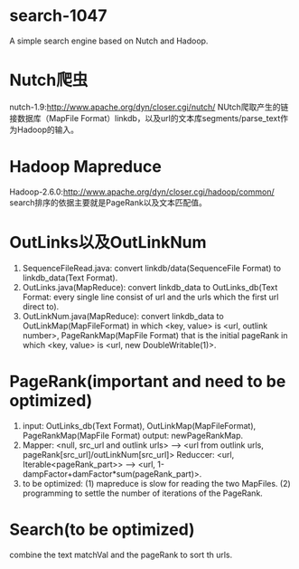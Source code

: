 # search-1047
A simple search engine based on Nutch and Hadoop.
# Nutch爬虫
nutch-1.9:http://www.apache.org/dyn/closer.cgi/nutch/
NUtch爬取产生的链接数据库（MapFile Format）linkdb，以及url的文本库segments/parse_text作为Hadoop的输入。
# Hadoop Mapreduce
Hadoop-2.6.0:http://www.apache.org/dyn/closer.cgi/hadoop/common/
search排序的依据主要就是PageRank以及文本匹配值。
# OutLinks以及OutLinkNum
1. SequenceFileRead.java: convert linkdb/data(SequenceFile Format) to linkdb_data(Text Format).
2. OutLinks.java(MapReduce): convert linkdb_data to OutLinks_db(Text Format: every single line consist of url and the urls which the first url direct to).
3. OutLinkNum.java(MapReduce): convert linkdb_data to OutLinkMap(MapFileFormat) in which <key, value> is <url, outlink number>, PageRankMap(MapFile Format) that is the initial pageRank in which <key, value> is <url, new DoubleWritable(1)>.

# PageRank(important and need to be optimized)
1. input: OutLinks_db(Text Format), OutLinkMap(MapFileFormat), PageRankMap(MapFile Format)
output: newPageRankMap.
2. Mapper: <null, src_url and outlink urls> --> <url from outlink urls, pageRank[src_url]/outLinkNum[src_url]>
Reduccer: <url, Iterable<pageRank_part>> --> <url, 1-dampFactor+damFactor*sum(pageRank_part)>.
3. to be optimized: 
(1) mapreduce is slow for reading the two MapFiles.
(2) programming to settle the number of iterations of the PageRank.

# Search(to be optimized)
combine the text matchVal and the pageRank to sort th urls.
